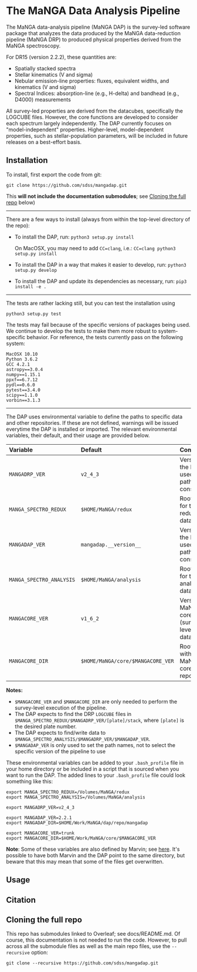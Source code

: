 # The MaNGA Data Analysis Pipeline

The MaNGA data-analysis pipeline (MaNGA DAP) is the survey-led software
package that analyzes the data produced by the MaNGA data-reduction
pipeline (MaNGA DRP) to produced physical properties derived from the
MaNGA spectroscopy.

For DR15 (version 2.2.2), these quantities are:

 - Spatially stacked spectra
 - Stellar kinematics (V and sigma)
 - Nebular emission-line properties: fluxes, equivalent widths, and
   kinematics (V and sigma)
 - Spectral Indices: absorption-line (e.g., H-delta) and bandhead (e.g.,
   D4000) measurements 

All survey-led properties are derived from the datacubes, specifically
the LOGCUBE files. However, the core functions are developed to consider
each spectrum largely independently. The DAP currently focuses on
"model-independent" properties. Higher-level, model-dependent
properties, such as stellar-population parameters, will be included in
future releases on a best-effort basis. 

## Installation

To install, first export the code from git:

`git clone https://github.com/sdss/mangadap.git`

This **will not include the documentation submodules**; see [Cloning the
full repo](#cloning-the-full-repo) below)

----

There are a few ways to install (always from within the top-level directory of the repo):

 - To install the DAP, run: `python3 setup.py install`

   On MacOSX, you may need to add `CC=clang`, i.e.: `CC=clang python3 setup.py install`

 - To install the DAP in a way that makes it easier to develop, run: `python3 setup.py develop`

 - To install the DAP and update its dependencies as necessary, run:
   `pip3 install -e .`

----

The tests are rather lacking still, but you can test the installation using

`python3 setup.py test`

The tests may fail because of the specific versions of packages being
used.  We continue to develop the tests to make them more robust to
system-specific behavior.  For reference, the tests currently pass on
the following system:

```
MacOSX 10.10
Python 3.6.2
GCC 4.2.1
astropy==3.0.4
numpy==1.15.1
ppxf==6.7.12
pydl==0.6.0
pytest==3.4.0
scipy==1.1.0
vorbin==3.1.3
```

----

The DAP uses environmental variable to define the paths to specific data
and other repositories.  If these are not defined, warnings will be
issued everytime the DAP is installed or imported.  The relevant
environmental variables, their default, and their usage are provided
below.

|                 Variable |                           Default |                                       Comments |
|:------------------------ |:--------------------------------- |:---------------------------------------------- |
| `MANGADRP_VER`           | `v2_4_3`                          | Version of the DRP, used for path construction |
| `MANGA_SPECTRO_REDUX`    | `$HOME/MaNGA/redux`               | Root path for the reduced data                 |
| `MANGADAP_VER`           | `mangadap.__version__`            | Version of the DAP, used for path construction |
| `MANGA_SPECTRO_ANALYSIS` | `$HOME/MaNGA/analysis`            | Root path for the analysis data                |
| `MANGACORE_VER`          | `v1_6_2`                          | Version of MaNGA core (survey-level meta data) |
| `MANGACORE_DIR`          | `$HOME/MaNGA/core/$MANGACORE_VER` | Root path with the MaNGA core repository       |

**Notes:**
 - `$MANGACORE_VER` and `$MANGACORE_DIR` are only needed to perform the
   survey-level execution of the pipeline.
 - The DAP expects to find the DRP `LOGCUBE` files in
   `$MANGA_SPECTRO_REDUX/$MANGADRP_VER/[plate]/stack`, where `[plate]`
   is the desired plate number.
 - The DAP expects to find/write data to
   `$MANGA_SPECTRO_ANALYSIS/$MANGADRP_VER/$MANGADAP_VER`.
 - `$MANGADAP_VER` is only used to set the path names, not to select the
   specific version of the pipeline to use

These environmental variables can be added to your `.bash_profile` file in your home directory or be included in a script that is sourced when you want to run the DAP.  The added lines to your `.bash_profile` file could look something like this:

```
export MANGA_SPECTRO_REDUX=/Volumes/MaNGA/redux
export MANGA_SPECTRO_ANALYSIS=/Volumes/MaNGA/analysis

export MANGADRP_VER=v2_4_3

export MANGADAP_VER=2.2.1
export MANGADAP_DIR=$HOME/Work/MaNGA/dap/repo/mangadap

export MANGACORE_VER=trunk
export MANGACORE_DIR=$HOME/Work/MaNGA/core/$MANGACORE_VER
```

**Note**: Some of these variables are also defined by Marvin; see
[here](https://sdss-marvin.readthedocs.io/en/stable/installation.html).
It's possible to have both Marvin and the DAP point to the same
directory, but beware that this may mean that some of the files get
overwritten.

## Usage

## Citation

## Cloning the full repo

This repo has submodules linked to Overleaf; see docs/README.md.  Of
course, this documentation is not needed to run the code.  However, to
pull across all the submodule files as well as the main repo files, use
the `--recursive` option:

`git clone --recursive https://github.com/sdss/mangadap.git`



